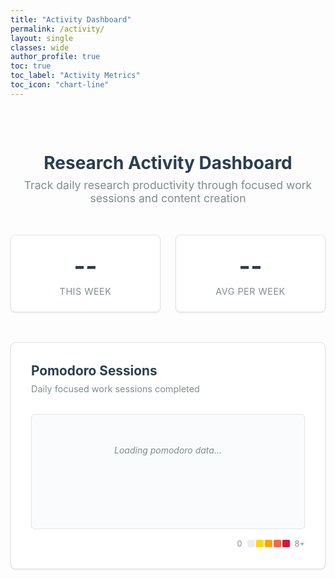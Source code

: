 ```yaml
---
title: "Activity Dashboard"
permalink: /activity/
layout: single
classes: wide
author_profile: true
toc: true
toc_label: "Activity Metrics"
toc_icon: "chart-line"
---
```


<div class="activity-dashboard">
  <div class="dashboard-header">
    <h1><i class="fas fa-chart-line"></i> Research Activity Dashboard</h1>
    <p class="dashboard-description">Track daily research productivity through focused work sessions and content creation</p>
  </div>

  <div class="stats-overview">
    <div class="stat-card">
      <div class="stat-number" id="total-pomodoros">--</div>
      <div class="stat-label">This Week</div>
    </div>
    <div class="stat-card">
      <div class="stat-number" id="average-weekly">--</div>
      <div class="stat-label">Avg Per Week</div>
    </div>
  </div>


  <section class="tracker-section">
    <div class="section-header">
      <h3><i class="fas fa-clock"></i> Pomodoro Sessions</h3>
      <div class="section-description">Daily focused work sessions completed</div>
    </div>
    <div class="graph-container">
      <div id="pomodoro-graph" class="contribution-graph">
        <div class="loading">Loading pomodoro data...</div>
      </div>
      <div class="graph-legend">
        <span class="legend-label">0</span>
        <div class="legend-scale">
          <div class="legend-day pomodoro-level-0"></div>
          <div class="legend-day pomodoro-level-1"></div>
          <div class="legend-day pomodoro-level-2"></div>
          <div class="legend-day pomodoro-level-3"></div>
          <div class="legend-day pomodoro-level-4"></div>
        </div>
        <span class="legend-label">8+</span>
      </div>
    </div>
  </section>


</div>

<!-- Tooltip for hover information -->
<div id="activity-tooltip" class="activity-tooltip" style="display: none;">
  <div class="tooltip-date"></div>
  <div class="tooltip-content"></div>
</div>

<style>
.activity-dashboard {
  max-width: 1200px;
  margin: 0 auto;
  padding: 2rem 0;
}

.dashboard-header {
  text-align: center;
  margin-bottom: 3rem;
}

.dashboard-header h1 {
  color: #2c3e50;
  margin-bottom: 0.5rem;
}

.dashboard-description {
  color: #7f8c8d;
  font-size: 1.1rem;
  margin: 0;
}

.stats-overview {
  display: grid;
  grid-template-columns: repeat(auto-fit, minmax(200px, 1fr));
  gap: 1.5rem;
  margin-bottom: 3rem;
}

.stat-card {
  background: #fff;
  border: 1px solid #e1e4e8;
  border-radius: 8px;
  padding: 1.5rem;
  text-align: center;
  box-shadow: 0 1px 3px rgba(0,0,0,0.1);
}

.stat-number {
  font-size: 2.5rem;
  font-weight: bold;
  color: #2c3e50;
  margin-bottom: 0.5rem;
}

.stat-label {
  color: #7f8c8d;
  font-size: 0.9rem;
  text-transform: uppercase;
  letter-spacing: 0.5px;
}

.tracker-section {
  margin-bottom: 4rem;
  background: #fff;
  border: 1px solid #e1e4e8;
  border-radius: 8px;
  padding: 2rem;
  box-shadow: 0 1px 3px rgba(0,0,0,0.1);
}

.section-header {
  margin-bottom: 2rem;
}

.section-header h3 {
  margin: 0 0 0.5rem 0;
  color: #2c3e50;
  font-size: 1.3rem;
}

.section-description {
  color: #7f8c8d;
  font-size: 0.9rem;
}

.graph-container {
  position: relative;
}

.contribution-graph {
  background: #fafbfc;
  border: 1px solid #e1e4e8;
  border-radius: 6px;
  padding: 1rem;
  min-height: 150px;
  position: relative;
  overflow-x: auto;
}

.loading {
  text-align: center;
  color: #7f8c8d;
  padding: 2rem;
  font-style: italic;
}

.graph-legend {
  display: flex;
  align-items: center;
  justify-content: flex-end;
  margin-top: 1rem;
  gap: 0.5rem;
}

.legend-label {
  font-size: 0.8rem;
  color: #7f8c8d;
}

.legend-scale {
  display: flex;
  gap: 2px;
}

.legend-day {
  width: 12px;
  height: 12px;
  border-radius: 2px;
}


/* Pomodoro color scheme */
.pomodoro-level-0 { background-color: #ebedf0; }
.pomodoro-level-1 { background-color: #ffd700; }
.pomodoro-level-2 { background-color: #ffa500; }
.pomodoro-level-3 { background-color: #ff6347; }
.pomodoro-level-4 { background-color: #dc143c; }



.activity-tooltip {
  position: absolute;
  background: #2c3e50;
  color: white;
  padding: 0.5rem 0.75rem;
  border-radius: 4px;
  font-size: 0.8rem;
  z-index: 1000;
  pointer-events: none;
  box-shadow: 0 2px 8px rgba(0,0,0,0.2);
}

.tooltip-date {
  font-weight: bold;
  margin-bottom: 0.25rem;
}

.tooltip-content {
  font-size: 0.75rem;
  opacity: 0.9;
}

@media (max-width: 768px) {
  .activity-dashboard {
    padding: 1rem;
  }
  
  .stats-overview {
    grid-template-columns: repeat(2, 1fr);
    gap: 1rem;
  }
  
  .tracker-section {
    padding: 1rem;
  }
  
  .contribution-graph {
    overflow-x: scroll;
  }
}
</style>

<script>
// Embed pomodoro data directly from YAML
window.pomodoroData = {
  "2025-08-17": 10,
  "2025-08-16": 6,
  "2025-08-15": 6,
  "2025-08-14": 5,
  "2025-08-13": 11,
  "2025-08-12": 14,
  "2025-08-11": 11,
  "2025-08-10": 4,
  "2025-08-09": 2,
  "2025-08-08": 12,
  "2025-08-07": 12
};
</script>
<script src="{{ '/assets/js/activity-dashboard.js' | relative_url }}"></script>